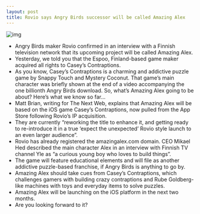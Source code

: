 ```yaml
---
layout: post
title: Rovio says Angry Birds successor will be called Amazing Alex
---
```

![img](http://media.idownloadblog.com/wp-content/uploads/2012/05/Rovio-one-billionth-Angry-Birds-download-video-Caseys-Contraptions-hint.jpg)
* Angry Birds maker Rovio confirmed in an interview with a Finnish television network that its upcoming project will be called Amazing Alex.
* Yesterday, we told you that the Espoo, Finland-based game maker acquired all rights to Casey’s Contraptions.
* As you know, Casey’s Contraptions is a charming and addictive puzzle game by Snappy Touch and Mystery Coconut. That game’s main character was briefly shown at the end of a video accompanying the one billionth Angry Birds download. So, what’s Amazing Alex going to be about? Here’s what we know so far…
* Matt Brian, writing for The Next Web, explains that Amazing Alex will be based on the iOS game Casey’s Contraptions, now pulled from the App Store following Rovio’s IP acquisition.
* They are currently “reworking the title to enhance it, and getting ready to re-introduce it in a true ‘expect the unexpected’ Rovio style launch to an even larger audience”.
* Rovio has already registered the amazingalex.com domain. CEO Mikael Hed described the main character Alex in an interview with Finnish TV channel Yle as “a curious young boy who loves to build things”.
* The game will feature educational elements and will file as another addictive puzzle-based franchise, if Angry Birds is anything to go by.
* Amazing Alex should take cues from Casey’s Contraptions, which challenges gamers with building crazy contraptions and Rube Goldberg-like machines with toys and everyday items to solve puzzles.
* Amazing Alex will be launching on the iOS platform in the next two months.
* Are you looking forward to it?

